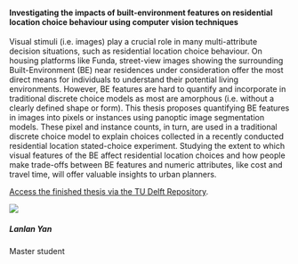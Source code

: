<div class="row">
  <div class="col-sm-8">
    <h4 id="lanlan-yan">Investigating the impacts of built-environment features on residential location choice behaviour using computer vision techniques</h4>
    <p>
      Visual stimuli (i.e. images) play a crucial role in many multi-attribute decision situations, such as residential location choice behaviour. On housing platforms like Funda, street-view images showing the surrounding Built-Environment (BE) near residences under consideration offer the most direct means for individuals to understand their potential living environments. However, BE features are hard to quantify and incorporate in traditional discrete choice models as most are amorphous (i.e. without a clearly defined shape or form). This thesis proposes quantifying BE features in images into pixels or instances using panoptic image segmentation models. These pixel and instance counts, in turn, are used in a traditional discrete choice model to explain choices collected in a recently conducted residential location stated-choice experiment. Studying the extent to which visual features of the BE affect residential location choices and how people make trade-offs between BE features and numeric attributes, like cost and travel time, will offer valuable insights to urban planners.
    </p>
    <p>
      <a href="https://resolver.tudelft.nl/uuid:210f9779-98d2-4d66-9b24-b9022ca40380">Access the finished thesis via the TU Delft Repository</a>.
    </p>
  </div>

  <div class="col-sm-4">
    <div class="card contact-card">
      <div class="row g-0">
        <div class="col-sm-3">
          <!-- <a href="https://www.tudelft.nl/en/"> -->
            <img src="{{ 'master-projects/avatars/lanlan.webp' | relative_url }}" class="contact-avatar">
          <!-- </a> -->
        </div>
        <div class="col-sm-9 gx-sm-3">
          <div class="card-body">
            <h5 class="card-title">Lanlan Yan</h5>
            <p class="card-text">
              Master student<br>
              <!-- <a href="mailto:mail@tudelft.nl">some.address@student.tudelft.nl</a> -->
            </p>
          </div>
        </div>
      </div>
    </div>
  </div>

</div>
